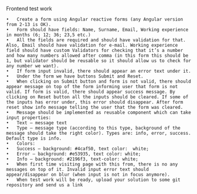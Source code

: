 Frontend test work

	•	Create a form using Angular reactive forms (any Angular version from 2-13 is OK).  
	•	Form should have fields: Name, Surname, Email, Working experience in months (6; 12; 36; 23,5 etc.)
	•	All the fields are required and should have validation for that. Also, Email should have validation for e-mail. Working experience field should have custom Validators for checking that it’s a number and how many numbers allowed after comma (in this form this should be 1, but validator should be reusable so it should allow us to check for any number we want).
	•	If form input invalid, there should appear an error text under it. 
	•	Under the form we have buttons Submit and Reset. 
	•	When clicking on Submit button and form is not valid, there should appear message on top of the form informing user that form is not valid. If form is valid, there should appear success message. By clicking on Reset button all the inputs should be cleared. If some of the inputs has error under, this error should disappear. After form reset show info message telling the user that the form was cleared. 
	•	Message should be implemented as reusable component which can take input properties:
	•	Text – message text
	•	Type – message type (according to this type, background of the message should take the right color). Types are: info, error, success. Default type is info.
	•	Colors:  
	•	Success – background: #4caf50, text color:  white; 
	•	Error – background: #e53935, text color: white;
	•	Info – background: #2196f3, text-color: white;
	•	When first time visiting page with this from, there is no any messages on top of it. Invalid input error text should appear/disappear on blur (when input is not in focus anymore).
	•	When test work will be ready, upload your solution to some git repository and send us a link

